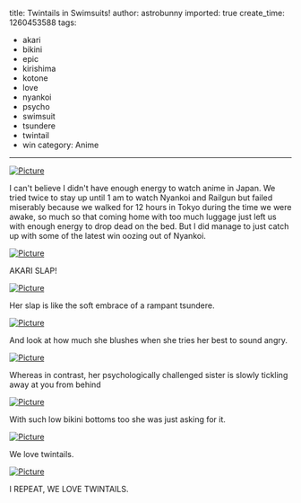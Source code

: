 title: Twintails in Swimsuits!
author: astrobunny
imported: true
create_time: 1260453588
tags:
- akari
- bikini
- epic
- kirishima
- kotone
- love
- nyankoi
- psycho
- swimsuit
- tsundere
- twintail
- win
category: Anime
---
 [![](wp-uploads/2009/12/wpid-gg_Nyan_Koi_-_09_37FAC9C0_0-500x281.jpg "Picture")](/images/wp-uploads/2009/12/wpid-gg_Nyan_Koi_-_09_37FAC9C0_0.jpg)  
  
I can't believe I didn't have enough energy to watch anime in Japan. We tried twice to stay up until 1 am to watch Nyankoi and Railgun but failed miserably because we walked for 12 hours in Tokyo during the time we were awake, so much so that coming home with too much luggage just left us with enough energy to drop dead on the bed. But I did manage to just catch up with some of the latest win oozing out of Nyankoi.  
<!--more-->  
 [![](wp-uploads/2009/12/wpid-gg_Nyan_Koi_-_09_37FAC9C0_3-500x281.jpg "Picture")](/images/wp-uploads/2009/12/wpid-gg_Nyan_Koi_-_09_37FAC9C0_3.jpg)  
  
AKARI SLAP!  
  
 [![](wp-uploads/2009/12/wpid-gg_Nyan_Koi_-_09_37FAC9C0_4-500x281.jpg "Picture")](/images/wp-uploads/2009/12/wpid-gg_Nyan_Koi_-_09_37FAC9C0_4.jpg)  
  
Her slap is like the soft embrace of a rampant tsundere.  
  
 [![](wp-uploads/2009/12/wpid-gg_Nyan_Koi_-_09_37FAC9C0_5-500x281.jpg "Picture")](/images/wp-uploads/2009/12/wpid-gg_Nyan_Koi_-_09_37FAC9C0_5.jpg)  
  
And look at how much she blushes when she tries her best to sound angry.  
  
 [![](wp-uploads/2009/12/wpid-gg_Nyan_Koi_-_09_37FAC9C0_6-500x281.jpg "Picture")](/images/wp-uploads/2009/12/wpid-gg_Nyan_Koi_-_09_37FAC9C0_6.jpg)  
  
Whereas in contrast, her psychologically challenged sister is slowly tickling away at you from behind  
  
 [![](wp-uploads/2009/12/wpid-gg_Nyan_Koi_-_09_37FAC9C0_7-500x281.jpg "Picture")](/images/wp-uploads/2009/12/wpid-gg_Nyan_Koi_-_09_37FAC9C0_7.jpg)  
  
With such low bikini bottoms too she was just asking for it.  
  
 [![](wp-uploads/2009/12/wpid-gg_Nyan_Koi_-_09_37FAC9C0_8-500x281.jpg "Picture")](/images/wp-uploads/2009/12/wpid-gg_Nyan_Koi_-_09_37FAC9C0_8.jpg)  
  
We love twintails.  
  
 [![](wp-uploads/2009/12/wpid-gg_Nyan_Koi_-_09_37FAC9C0_9-500x281.jpg "Picture")](/images/wp-uploads/2009/12/wpid-gg_Nyan_Koi_-_09_37FAC9C0_9.jpg)  
  
I REPEAT, WE LOVE TWINTAILS.